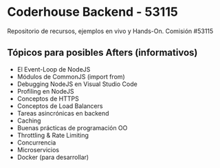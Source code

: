 # Coderhouse Backend - 53115

Repositorio de recursos, ejemplos en vivo y Hands-On. Comisión #53115

## Tópicos para posibles Afters (informativos)
- El Event-Loop de NodeJS
- Módulos de CommonJS (import from)
- Debugging NodeJS en Visual Studio Code
- Profiling en NodeJS
- Conceptos de HTTPS
- Conceptos de Load Balancers
- Tareas asincrónicas en backend
- Caching
- Buenas prácticas de programación OO
- Throttling & Rate Limiting
- Concurrencia
- Microservicios
- Docker (para desarrollar)
